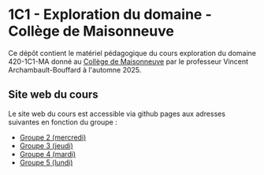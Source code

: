 # 1C1 - Exploration du domaine - Collège de Maisonneuve

Ce dépôt contient le matériel pédagogique du cours exploration du domaine
420-1C1-MA donné au [Collège de Maisonneuve](https://www.cmaisonneuve.qc.ca/)
par le professeur Vincent Archambault-Bouffard à l'automne 2025.

## Site web du cours

Le site web du cours est accessible via github pages aux adresses suivantes en fonction du groupe :

- [Groupe 2 (mercredi)](https://archambaultv-prof.github.io/2025A-420-1C1-MA/g2)
- [Groupe 3 (jeudi)](https://archambaultv-prof.github.io/2025A-420-1C1-MA/g3)
- [Groupe 4 (mardi)](https://archambaultv-prof.github.io/2025A-420-1C1-MA/g4)
- [Groupe 5 (lundi)](https://archambaultv-prof.github.io/2025A-420-1C1-MA/g5)
